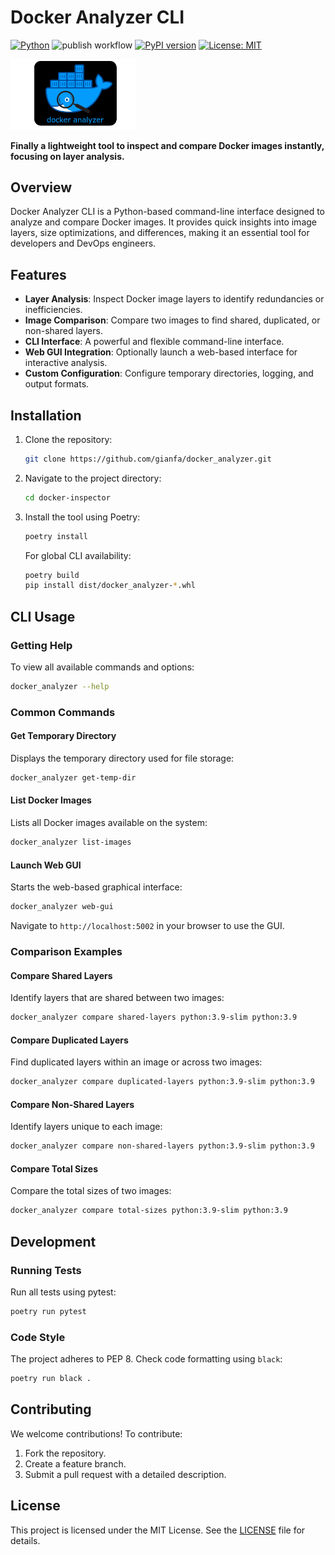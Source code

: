 # Docker Analyzer CLI

[![Python](https://img.shields.io/badge/python-3.9%2B-blue.svg)](https://www.python.org/)
![publish workflow](https://github.com/gianfa/docks/actions/workflows/publish.yml/badge.svg?branch=main)
[![PyPI version](https://img.shields.io/pypi/v/docks.svg)](https://pypi.org/project/docks/)
[![License: MIT](https://img.shields.io/badge/License-MIT-yellow.svg)](https://opensource.org/licenses/MIT)

<img src='./docs/imgs/logo-dark.png' width='200px'>

**Finally a lightweight tool to inspect and compare Docker images instantly, focusing on layer analysis.**

## Overview

Docker Analyzer CLI is a Python-based command-line interface designed to analyze and compare Docker images. It provides quick insights into image layers, size optimizations, and differences, making it an essential tool for developers and DevOps engineers.

## Features

- **Layer Analysis**: Inspect Docker image layers to identify redundancies or inefficiencies.
- **Image Comparison**: Compare two images to find shared, duplicated, or non-shared layers.
- **CLI Interface**: A powerful and flexible command-line interface.
- **Web GUI Integration**: Optionally launch a web-based interface for interactive analysis.
- **Custom Configuration**: Configure temporary directories, logging, and output formats.

## Installation

1. Clone the repository:

   ```bash
   git clone https://github.com/gianfa/docker_analyzer.git
   ```

2. Navigate to the project directory:

   ```bash
   cd docker-inspector
   ```

3. Install the tool using Poetry:

   ```bash
   poetry install
   ```

   For global CLI availability:

   ```bash
   poetry build
   pip install dist/docker_analyzer-*.whl
   ```

## CLI Usage

### Getting Help

To view all available commands and options:

```bash
docker_analyzer --help
```

### Common Commands

#### Get Temporary Directory

Displays the temporary directory used for file storage:

```bash
docker_analyzer get-temp-dir
```

#### List Docker Images

Lists all Docker images available on the system:

```bash
docker_analyzer list-images
```

#### Launch Web GUI

Starts the web-based graphical interface:

```bash
docker_analyzer web-gui
```

Navigate to `http://localhost:5002` in your browser to use the GUI.

### Comparison Examples

#### Compare Shared Layers

Identify layers that are shared between two images:

```bash
docker_analyzer compare shared-layers python:3.9-slim python:3.9
```

#### Compare Duplicated Layers

Find duplicated layers within an image or across two images:

```bash
docker_analyzer compare duplicated-layers python:3.9-slim python:3.9
```

#### Compare Non-Shared Layers

Identify layers unique to each image:

```bash
docker_analyzer compare non-shared-layers python:3.9-slim python:3.9
```

#### Compare Total Sizes

Compare the total sizes of two images:

```bash
docker_analyzer compare total-sizes python:3.9-slim python:3.9
```

## Development

### Running Tests

Run all tests using pytest:

```bash
poetry run pytest
```

### Code Style

The project adheres to PEP 8. Check code formatting using `black`:

```bash
poetry run black .
```

## Contributing

We welcome contributions! To contribute:

1. Fork the repository.
2. Create a feature branch.
3. Submit a pull request with a detailed description.

## License

This project is licensed under the MIT License. See the [LICENSE](./LICENSE) file for details.
